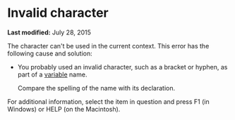 
# Invalid character

 **Last modified:** July 28, 2015

The character can't be used in the current context. This error has the following cause and solution:




- You probably used an invalid character, such as a bracket or hyphen, as part of a  [variable](b8bdf64f-5920-1ae9-16d0-b26d09524a30.md) name.
    
    Compare the spelling of the name with its declaration.
    

For additional information, select the item in question and press F1 (in Windows) or HELP (on the Macintosh).
